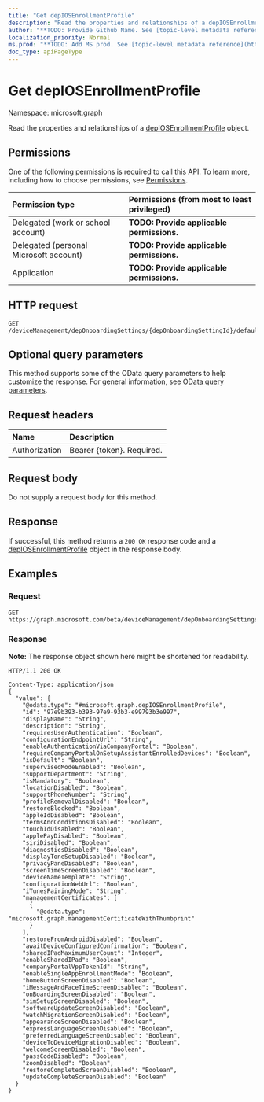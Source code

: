 ```yaml
---
title: "Get depIOSEnrollmentProfile"
description: "Read the properties and relationships of a depIOSEnrollmentProfile object."
author: "**TODO: Provide Github Name. See [topic-level metadata reference](https://msgo.azurewebsites.net/add/document/guidelines/metadata.html#topic-level-metadata)**"
localization_priority: Normal
ms.prod: "**TODO: Add MS prod. See [topic-level metadata reference](https://msgo.azurewebsites.net/add/document/guidelines/metadata.html#topic-level-metadata)**"
doc_type: apiPageType
---
```


# Get depIOSEnrollmentProfile
Namespace: microsoft.graph

Read the properties and relationships of a [depIOSEnrollmentProfile](../resources/depiosenrollmentprofile.md) object.

## Permissions
One of the following permissions is required to call this API. To learn more, including how to choose permissions, see [Permissions](/graph/permissions-reference).

|Permission type|Permissions (from most to least privileged)|
|:---|:---|
|Delegated (work or school account)|**TODO: Provide applicable permissions.**|
|Delegated (personal Microsoft account)|**TODO: Provide applicable permissions.**|
|Application|**TODO: Provide applicable permissions.**|

## HTTP request

<!-- {
  "blockType": "ignored"
}
-->
``` http
GET /deviceManagement/depOnboardingSettings/{depOnboardingSettingId}/defaultIosEnrollmentProfile
```

## Optional query parameters
This method supports some of the OData query parameters to help customize the response. For general information, see [OData query parameters](/graph/query-parameters).

## Request headers
|Name|Description|
|:---|:---|
|Authorization|Bearer {token}. Required.|

## Request body
Do not supply a request body for this method.

## Response

If successful, this method returns a `200 OK` response code and a [depIOSEnrollmentProfile](../resources/depiosenrollmentprofile.md) object in the response body.

## Examples

### Request
<!-- {
  "blockType": "request",
  "name": "get_depiosenrollmentprofile"
}
-->
``` http
GET https://graph.microsoft.com/beta/deviceManagement/depOnboardingSettings/{depOnboardingSettingId}/defaultIosEnrollmentProfile
```


### Response
**Note:** The response object shown here might be shortened for readability.
<!-- {
  "blockType": "response",
  "truncated": true,
  "@odata.type": "microsoft.graph.depIOSEnrollmentProfile"
}
-->
``` http
HTTP/1.1 200 OK

Content-Type: application/json
{
  "value": {
    "@odata.type": "#microsoft.graph.depIOSEnrollmentProfile",
    "id": "97e9b393-b393-97e9-93b3-e99793b3e997",
    "displayName": "String",
    "description": "String",
    "requiresUserAuthentication": "Boolean",
    "configurationEndpointUrl": "String",
    "enableAuthenticationViaCompanyPortal": "Boolean",
    "requireCompanyPortalOnSetupAssistantEnrolledDevices": "Boolean",
    "isDefault": "Boolean",
    "supervisedModeEnabled": "Boolean",
    "supportDepartment": "String",
    "isMandatory": "Boolean",
    "locationDisabled": "Boolean",
    "supportPhoneNumber": "String",
    "profileRemovalDisabled": "Boolean",
    "restoreBlocked": "Boolean",
    "appleIdDisabled": "Boolean",
    "termsAndConditionsDisabled": "Boolean",
    "touchIdDisabled": "Boolean",
    "applePayDisabled": "Boolean",
    "siriDisabled": "Boolean",
    "diagnosticsDisabled": "Boolean",
    "displayToneSetupDisabled": "Boolean",
    "privacyPaneDisabled": "Boolean",
    "screenTimeScreenDisabled": "Boolean",
    "deviceNameTemplate": "String",
    "configurationWebUrl": "Boolean",
    "iTunesPairingMode": "String",
    "managementCertificates": [
      {
        "@odata.type": "microsoft.graph.managementCertificateWithThumbprint"
      }
    ],
    "restoreFromAndroidDisabled": "Boolean",
    "awaitDeviceConfiguredConfirmation": "Boolean",
    "sharedIPadMaximumUserCount": "Integer",
    "enableSharedIPad": "Boolean",
    "companyPortalVppTokenId": "String",
    "enableSingleAppEnrollmentMode": "Boolean",
    "homeButtonScreenDisabled": "Boolean",
    "iMessageAndFaceTimeScreenDisabled": "Boolean",
    "onBoardingScreenDisabled": "Boolean",
    "simSetupScreenDisabled": "Boolean",
    "softwareUpdateScreenDisabled": "Boolean",
    "watchMigrationScreenDisabled": "Boolean",
    "appearanceScreenDisabled": "Boolean",
    "expressLanguageScreenDisabled": "Boolean",
    "preferredLanguageScreenDisabled": "Boolean",
    "deviceToDeviceMigrationDisabled": "Boolean",
    "welcomeScreenDisabled": "Boolean",
    "passCodeDisabled": "Boolean",
    "zoomDisabled": "Boolean",
    "restoreCompletedScreenDisabled": "Boolean",
    "updateCompleteScreenDisabled": "Boolean"
  }
}
```

